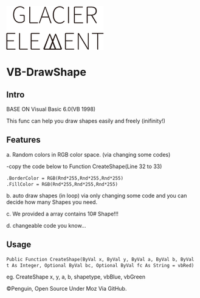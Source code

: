 ![GLACIER](/GlacierElement.png)

# VB-DrawShape

## Intro

BASE ON Visual Basic 6.0(VB 1998)

This func can help you draw shapes easily and freely (inifinity!)

## Features
a. Random colors in RGB color space. (via changing some codes)

-copy the code below to Function CreateShape(Line 32 to 33)

    .BorderColor = RGB(Rnd*255,Rnd*255,Rnd*255)
	.FillColor = RGB(Rnd*255,Rnd*255,Rnd*255)

b. auto draw shapes (in loop) via only changing some code and you can decide how many Shapes you need.

c. We provided a array contains 10# Shape!!!

d. changeable code you know...

## Usage
    Public Function CreateShape(ByVal x, ByVal y, ByVal a, ByVal b, ByVal t As Integer, Optional ByVal bc, Optional ByVal fc As String = vbRed)

eg. 
    CreateShape x, y, a, b, shapetype, vbBlue, vbGreen

©Penguin, Open Source Under Moz Via GitHub.
